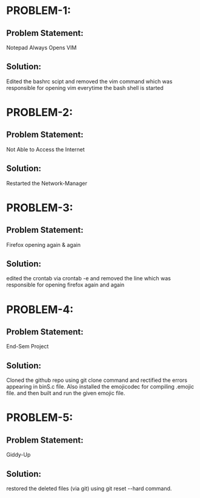 # PROBLEM-1:
## Problem Statement: 
Notepad Always Opens VIM

## Solution:
Edited the bashrc scipt and removed the vim command which was responsible for opening vim everytime the bash shell is started

# PROBLEM-2:
## Problem Statement: 
Not Able to Access the Internet

## Solution:
Restarted the Network-Manager

# PROBLEM-3:
## Problem Statement: 
Firefox opening again & again

## Solution:
edited the crontab via crontab -e and removed the line which was responsible for opening firefox again and again

# PROBLEM-4:
## Problem Statement: 
End-Sem Project

## Solution:
Cloned the github repo using git clone command and rectified the errors appearing in binS.c file.
Also installed the emojicodec for compiling .emojic file. and then built and run the given emojic file.

# PROBLEM-5:
## Problem Statement: 
Giddy-Up

## Solution:
restored the deleted files (via git) using git reset --hard command.
